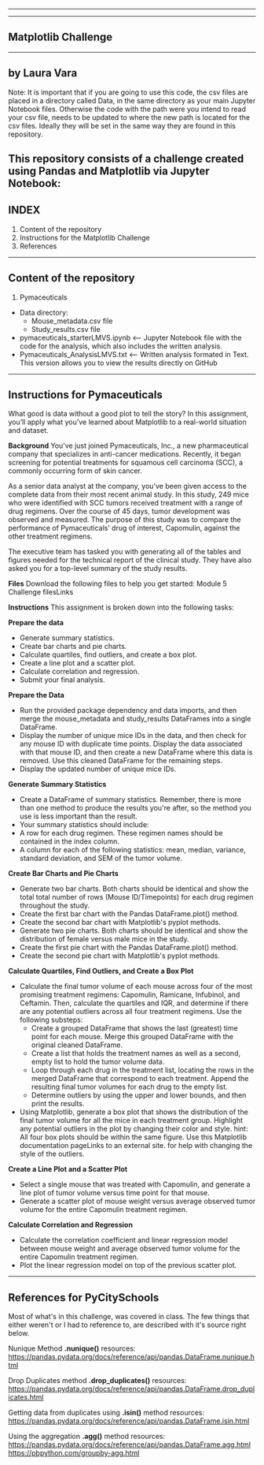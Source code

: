 --------------------------------
--------------------------------
Matplotlib Challenge
--------------------------------
--------------------------------
by Laura Vara
--------------------------------
Note: It is important that if you are going to use this code, the csv files
are placed in a directory called Data, in the same directory as your
main Jupyter Notebook files. Otherwise the code with the path were you intend to read 
your csv file, needs to be updated to where the new path is located for the
csv files. Ideally they will be set in the same way they are found in this repository.

This repository consists of a challenge created using Pandas and Matplotlib via Jupyter Notebook:
---------------------------------
INDEX
---------------------------------
1. Content of the repository
2. Instructions for the Matplotlib Challenge
3. References

---------------------------------
Content of the repository
---------------------------------
1. Pymaceuticals
- Data directory:
    - Mouse_metadata.csv file
    - Study_results.csv file
- pymaceuticals_starterLMVS.ipynb <-- Jupyter Notebook file with the code for the analysis, which also includes the written analysis. 
- Pymaceuticals_AnalysisLMVS.txt  <-- Written analysis formated in Text. This version allows you to view the results directly on GitHub

----------------------------------
Instructions for Pymaceuticals
----------------------------------
What good is data without a good plot to tell the story?
In this assignment, you’ll apply what you've learned about Matplotlib to a real-world situation and dataset.

**Background**
You've just joined Pymaceuticals, Inc., a new pharmaceutical company that specializes in anti-cancer medications. Recently, it began screening for potential treatments for squamous cell carcinoma (SCC), a commonly occurring form of skin cancer.

As a senior data analyst at the company, you've been given access to the complete data from their most recent animal study. In this study, 249 mice who were identified with SCC tumors received treatment with a range of drug regimens. Over the course of 45 days, tumor development was observed and measured. The purpose of this study was to compare the performance of Pymaceuticals’ drug of interest, Capomulin, against the other treatment regimens.

The executive team has tasked you with generating all of the tables and figures needed for the technical report of the clinical study. They have also asked you for a top-level summary of the study results.

**Files**
Download the following files to help you get started:
Module 5 Challenge filesLinks 

**Instructions**
This assignment is broken down into the following tasks:

**Prepare the data**
- Generate summary statistics.
- Create bar charts and pie charts.
- Calculate quartiles, find outliers, and create a box plot.
- Create a line plot and a scatter plot.
- Calculate correlation and regression.
- Submit your final analysis.

**Prepare the Data**
- Run the provided package dependency and data imports, and then merge the mouse_metadata and study_results DataFrames into a single DataFrame.
- Display the number of unique mice IDs in the data, and then check for any mouse ID with duplicate time points. Display the data associated with that mouse ID, and then create a new DataFrame where this data is removed. Use this cleaned DataFrame for the remaining steps.
- Display the updated number of unique mice IDs.

**Generate Summary Statistics**
- Create a DataFrame of summary statistics. Remember, there is more than one method to produce the results you're after, so the method you use is less important than the result.
- Your summary statistics should include:
- A row for each drug regimen. These regimen names should be contained in the index column.
- A column for each of the following statistics: mean, median, variance, standard deviation, and SEM of the tumor volume.

**Create Bar Charts and Pie Charts**
- Generate two bar charts. Both charts should be identical and show the total total number of rows (Mouse ID/Timepoints) for each drug regimen throughout the study.
- Create the first bar chart with the Pandas DataFrame.plot() method.
- Create the second bar chart with Matplotlib's pyplot methods.
- Generate two pie charts. Both charts should be identical and show the distribution of female versus male mice in the study.
- Create the first pie chart with the Pandas DataFrame.plot() method.
- Create the second pie chart with Matplotlib's pyplot methods.

**Calculate Quartiles, Find Outliers, and Create a Box Plot**
- Calculate the final tumor volume of each mouse across four of the most promising treatment regimens: Capomulin, Ramicane, Infubinol, and Ceftamin. Then, calculate the quartiles and IQR, and determine if there are any potential outliers across all four treatment regimens. Use the following substeps:
  - Create a grouped DataFrame that shows the last (greatest) time point for each mouse. Merge this grouped DataFrame with the original cleaned DataFrame.
  - Create a list that holds the treatment names as well as a second, empty list to hold the tumor volume data.
  - Loop through each drug in the treatment list, locating the rows in the merged DataFrame that correspond to each treatment. Append the resulting final tumor volumes for each drug to the empty list.
  - Determine outliers by using the upper and lower bounds, and then print the results.
- Using Matplotlib, generate a box plot that shows the distribution of the final tumor volume for all the mice in each treatment group. Highlight any potential outliers in the plot by changing their color and style.
hint: All four box plots should be within the same figure. Use this Matplotlib documentation pageLinks to an external site. for help with changing the style of the outliers.

**Create a Line Plot and a Scatter Plot**
- Select a single mouse that was treated with Capomulin, and generate a line plot of tumor volume versus time point for that mouse.
- Generate a scatter plot of mouse weight versus average observed tumor volume for the entire Capomulin treatment regimen.

**Calculate Correlation and Regression**
- Calculate the correlation coefficient and linear regression model between mouse weight and average observed tumor volume for the entire Capomulin treatment regimen.
- Plot the linear regression model on top of the previous scatter plot.

------------------------------------
References for PyCitySchools
------------------------------------
Most of what's in this challenge, was covered in class.
The few things that either weren't or I had to reference to, are described
with it's source right below.

Nunique Method **.nunique()**  resources:
https://pandas.pydata.org/docs/reference/api/pandas.DataFrame.nunique.html 

Drop Duplicates method **.drop_duplicates()**  resources:
https://pandas.pydata.org/docs/reference/api/pandas.DataFrame.drop_duplicates.html 

Getting data from duplicates using **.isin()** method resources:
https://pandas.pydata.org/docs/reference/api/pandas.DataFrame.isin.html

Using the aggregation **.agg()** method resources:
https://pandas.pydata.org/docs/reference/api/pandas.DataFrame.agg.html
https://pbpython.com/groupby-agg.html
